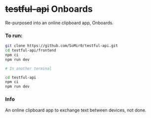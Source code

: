 # ~~testful-api~~ Onboards

Re-purposed into an online clipboard app, Onboards.

### To run:

```bash
git clone https://github.com/SoMir0/testful-api.git
cd testful-api/frontend
npm ci
npm run dev

# In another terminal

cd testful-api
npm ci
npm run dev
```

### Info

An online clipboard app to exchange text between devices, not done.
